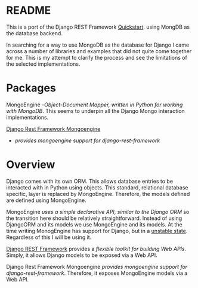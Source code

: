README
======

This is a port of the Django REST Framework
[Quickstart](http://www.django-rest-framework.org/tutorial/quickstart/). using
MongDB as the database backend.

In searching for a way to use MongoDB as the database for Django I came across
a number of libraries and examples that did not quite come together for me.
This is my attempt to clarify the process and see the limitations of the
selected implementations.

# Packages
MongoEngine -_Object-Document Mapper, written in Python for working with
MongoDB_. This seems to underpin all the Django Mongo interaction
implementations.

[Django Rest
Framework Mongoengine](https://github.com/umutbozkurt/django-rest-framework-mongoengine)
- _provides mongoengine support for django-rest-framework_

# Overview
Django comes with its own ORM. This allows database entries to be interacted
with in Python using objects. This standard, relational database specific,
layer is replaced by MongoEngine. Therefore, the models defined are defined
using MongoEngine.

MongoEngine _uses a simple declarative API, similar to the Django ORM_ so the
transition here should be relatively straightforward. Instead of using
DjangoORM and its models we use MongoEngine and its models. At the time writing
MonogEngine has support for Django, but in a [unstable
state](https://github.com/MongoEngine/django-mongoengine). Regardless of this
I will be using it.

[Django REST Framework](http://www.django-rest-framework.org) provides
a _flexible toolkit for building Web APIs._ Simply, it allows Django models to
be exposed via a Web API.

Django Rest Framework Mongoengine _provides mongoengine support for
django-rest-framework_. Therefore, it exposes MongoEngine models via a Web API.

